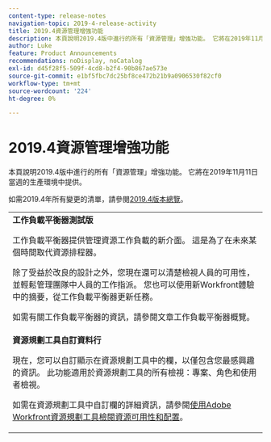 ```yaml
---
content-type: release-notes
navigation-topic: 2019-4-release-activity
title: 2019.4資源管理增強功能
description: 本頁說明2019.4版中進行的所有「資源管理」增強功能。 它將在2019年11月11日當週的生產環境中提供。
author: Luke
feature: Product Announcements
recommendations: noDisplay, noCatalog
exl-id: d45f28f5-509f-4cd8-b2f4-90b867ae573e
source-git-commit: e1bf5fbc7dc25bf8ce472b21b9a0906530f82cf0
workflow-type: tm+mt
source-wordcount: '224'
ht-degree: 0%

---
```


# 2019.4資源管理增強功能

本頁說明2019.4版中進行的所有「資源管理」增強功能。 它將在2019年11月11日當週的生產環境中提供。

如需2019.4年所有變更的清單，請參閱[2019.4版本總覽](../../../../product-announcements/product-releases/quarterly-release-archive/2019.4-release-activity/2019-4-release-activity-overview.md)。

<table style="table-layout:auto"> 
 <col> 
 <tbody> 
  <tr> 
   <td><strong>工作負載平衡器測試版</strong> <p>工作負載平衡器提供管理資源工作負載的新介面。 這是為了在未來某個時間取代資源排程器。</p> <p>除了受益於改良的設計之外，您現在還可以清楚檢視人員的可用性，並輕鬆管理團隊中人員的工作指派。 您也可以使用新Workfront體驗中的摘要，從工作負載平衡器更新任務。</p> <p>如需有關工作負載平衡器的資訊，請參閱文章工作負載平衡器概覽。</p> </td> 
  </tr> 
  <tr> 
   <td><strong>資源規劃工具自訂資料行</strong> <p>現在，您可以自訂顯示在資源規劃工具中的欄，以僅包含您最感興趣的資訊。 此功能適用於資源規劃工具的所有檢視：專案、角色和使用者檢視。</p> <p>如需在資源規劃工具中自訂欄的詳細資訊，請參閱<a href="../../../../resource-mgmt/resource-planning/resource-availability-allocation-resource-planner.md" class="MCXref xref" xrefformat="{para}">使用Adobe Workfront資源規劃工具檢閱資源可用性和配置</a>。</p> </td> 
  </tr> 
 </tbody> 
</table>
